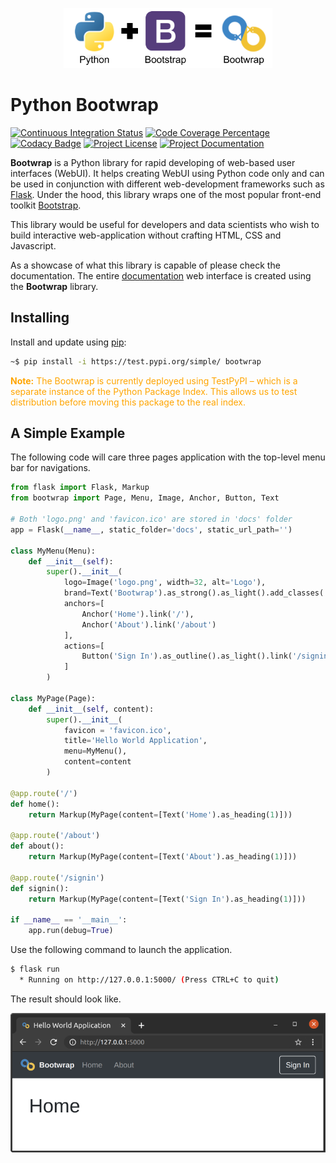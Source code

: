 <p align="center" width="100%">
    <img height="96px" src="docs/bootwrap-equation.png"> 
</p>

# Python Bootwrap

[![Continuous Integration Status](https://github.com/mmgalushka/bootwrap/workflows/CI/badge.svg)](https://github.com/mmgalushka/bootwrap/actions)
[![Code Coverage Percentage](https://codecov.io/gh/mmgalushka/bootwrap/branch/main/graphs/badge.svg)](https://codecov.io/gh/mmgalushka/bootwrap)
[![Codacy Badge](https://app.codacy.com/project/badge/Grade/763657a471ff424c85a5b894ddb750d0)](https://www.codacy.com/gh/mmgalushka/bootwrap/dashboard?utm_source=github.com&amp;utm_medium=referral&amp;utm_content=mmgalushka/bootwrap&amp;utm_campaign=Badge_Grade)
[![Project License](https://img.shields.io/badge/License-MIT-blue.svg)](https://github.com/mmgalushka/bootwrap/blob/main/LICENSE)
[![Project Documentation](https://img.shields.io/badge/docs-up--to--date-success)](https://mmgalushka.github.io/bootwrap/)

**Bootwrap** is a Python library for rapid developing of web-based user interfaces (WebUI). It helps creating WebUI using Python code only and can be used in conjunction with different web-development frameworks such as [Flask](https://palletsprojects.com/p/flask/). Under the hood, this library wraps one of the most popular front-end toolkit [Bootstrap](https://getbootstrap.com/).

This library would be useful for developers and data scientists who wish to build interactive web-application without crafting HTML, CSS and Javascript.

As a showcase of what this library is capable of please check the documentation. The entire [documentation](https://mmgalushka.github.io/bootwrap/) web interface is created using the **Bootwrap** library.


## Installing

Install and update using [pip](https://pip.pypa.io/en/stable/quickstart/):

```bash
~$ pip install -i https://test.pypi.org/simple/ bootwrap
```

<p style="color: orange"><strong>Note:</strong> The Bootwrap is currently deployed using TestPyPI – which is a separate instance of the Python Package Index. This allows us to test distribution before moving this package to the real index.</p>


## A Simple Example

The following code will care three pages application with the top-level menu bar for navigations.  

```Python
from flask import Flask, Markup
from bootwrap import Page, Menu, Image, Anchor, Button, Text

# Both 'logo.png' and 'favicon.ico' are stored in 'docs' folder
app = Flask(__name__, static_folder='docs', static_url_path='')

class MyMenu(Menu):
    def __init__(self):
        super().__init__(
            logo=Image('logo.png', width=32, alt='Logo'),
            brand=Text('Bootwrap').as_strong().as_light().add_classes('ml-2'),
            anchors=[
                Anchor('Home').link('/'),
                Anchor('About').link('/about')
            ], 
            actions=[
                Button('Sign In').as_outline().as_light().link('/signin')
            ]
        )

class MyPage(Page):
    def __init__(self, content):
        super().__init__(
            favicon = 'favicon.ico',
            title='Hello World Application',
            menu=MyMenu(),
            content=content
        )

@app.route('/')
def home():
    return Markup(MyPage(content=[Text('Home').as_heading(1)]))

@app.route('/about')
def about():
    return Markup(MyPage(content=[Text('About').as_heading(1)]))

@app.route('/signin')
def signin():
    return Markup(MyPage(content=[Text('Sign In').as_heading(1)]))

if __name__ == '__main__':
    app.run(debug=True)
```

Use the following command to launch the application.

```bash
$ flask run
  * Running on http://127.0.0.1:5000/ (Press CTRL+C to quit)
```

The result should look like.

<img width="600px" src="docs/multi-pages-app.png"> 

